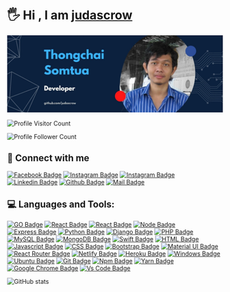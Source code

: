 # 🖐 Hi , I am [judascrow](https://github.com/judascrow)

![Github Cover](githubcover.jpg)

![Profile Visitor Count](https://visitor-badge.laobi.icu/badge?page_id=judascrow.judascrow)

![Profile Follower Count](https://img.shields.io/github/followers/judascrow.svg?style=for-the-badge&logo=github&label=Follower&maxAge=2592000)


## 🚀 Connect with me

[![Facebook Badge](https://img.shields.io/badge/Facebook-1877F2?style=for-the-badge&logo=facebook&logoColor=white)](https://facebook.com)
[![Instagram Badge](https://img.shields.io/badge/Instagram-E4405F?style=for-the-badge&logo=instagram&logoColor=white)](https://instagram.com)
[![Instagram Badge](https://img.shields.io/badge/Twitter-1DA1F2?style=for-the-badge&logo=twitter&logoColor=white)](https://instagram.com)
[![Linkedin Badge](https://img.shields.io/badge/LinkedIn-0077B5?style=for-the-badge&logo=linkedin&logoColor=white)](https://linkedin.com)
[![Github Badge](https://img.shields.io/badge/GitHub-100000?style=for-the-badge&logo=github&logoColor=white)](https://github.com/judascrow)
[![Mail Badge](https://img.shields.io/badge/Gmail-D14836?style=for-the-badge&logo=gmail&logoColor=white)](mailto:judascrow.dev@gmail.com)


## 💻 Languages and Tools:
[![GO Badge](https://img.shields.io/badge/Go-00ADD8?style=for-the-badge&logo=go&logoColor=white)](https://github.com/judascrow)
[![React Badge](https://img.shields.io/badge/React-20232A?style=for-the-badge&logo=react&logoColor=61DAFB)](https://github.com/judascrow)
[![React Badge](https://img.shields.io/badge/Redux-593D88?style=for-the-badge&logo=redux&logoColor=white)](https://github.com/judascrow)
[![Node Badge](https://img.shields.io/badge/Node.js-43853D?style=for-the-badge&logo=node.js&logoColor=white)](https://github.com/judascrow)
[![Express Badge](https://img.shields.io/badge/Express.js-404D59?style=for-the-badge)](https://github.com/judascrow)
[![Python Badge](https://img.shields.io/badge/Python-14354C?style=for-the-badge&logo=python&logoColor=white)](https://github.com/judascrow)
[![Django Badge](https://img.shields.io/badge/Django-092E20?style=for-the-badge&logo=django&logoColor=white)](https://github.com/judascrow)
[![PHP Badge](https://img.shields.io/badge/PHP-777BB4?style=for-the-badge&logo=php&logoColor=white)](https://github.com/judascrow)
[![MySQL Badge](https://img.shields.io/badge/MySQL-00000F?style=for-the-badge&logo=mysql&logoColor=white)](https://github.com/judascrow)
[![MongoDB Badge](https://img.shields.io/badge/MongoDB-4EA94B?style=for-the-badge&logo=mongodb&logoColor=white)](https://github.com/judascrow)
[![Swift Badge](https://img.shields.io/badge/Swift-FA7343?style=for-the-badge&logo=swift&logoColor=white)](https://github.com/judascrow)
[![HTML Badge](https://img.shields.io/badge/HTML5-E34F26?style=for-the-badge&logo=html5&logoColor=white)](https://github.com/judascrow)
[![Javascript Badge](https://img.shields.io/badge/JavaScript-F7DF1E?style=for-the-badge&logo=javascript&logoColor=black)](https://github.com/judascrow)
[![CSS Badge](https://img.shields.io/badge/CSS3-1572B6?style=for-the-badge&logo=css3&logoColor=white)](https://github.com/judascrow)
[![Bootstrap Badge](https://img.shields.io/badge/Bootstrap-563D7C?style=for-the-badge&logo=bootstrap&logoColor=white)](https://github.com/judascrow)
[![Material UI Badge](https://img.shields.io/badge/Material--UI-0081CB?style=for-the-badge&logo=material-ui&logoColor=white)](https://github.com/judascrow)
[![React Router Badge](https://img.shields.io/badge/React_Router-CA4245?style=for-the-badge&logo=react-router&logoColor=white)](https://github.com/judascrow)
[![Netlify Badge](https://img.shields.io/badge/Netlify-00C7B7?style=for-the-badge&logo=netlify&logoColor=white)](https://github.com/judascrow)
[![Heroku Badge](https://img.shields.io/badge/Heroku-430098?style=for-the-badge&logo=heroku&logoColor=white)](https://github.com/judascrow)
[![Windows Badge](https://img.shields.io/badge/Windows-0078D6?style=for-the-badge&logo=windows&logoColor=white)](https://github.com/judascrow)
[![Ubuntu Badge](https://img.shields.io/badge/Ubuntu-E95420?style=for-the-badge&logo=ubuntu&logoColor=white)](https://github.com/judascrow)
[![Git Badge](https://img.shields.io/badge/git-f34f29?style=for-the-badge&logo=git&logoColor=white)](https://github.com/judascrow)
[![Npm Badge](https://img.shields.io/badge/npm-d7141a?style=for-the-badge&logo=npm&logoColor=white)](https://github.com/judascrow)
[![Yarn Badge](https://img.shields.io/badge/yarn-0078D6?style=for-the-badge&logo=yarn&logoColor=white)](https://github.com/judascrow)
[![Google Chrome Badge](https://img.shields.io/badge/google_chrome-556532?style=for-the-badge&logo=googlechrome&logoColor=white)](https://github.com/judascrow)
[![Vs Code Badge](https://img.shields.io/badge/Visual_Studio_Code-0078D6?style=for-the-badge&logo=visualstudiocode&logoColor=white)](https://github.com/judascrow)

![GitHub stats](https://github-readme-stats.vercel.app/api?username=judascrow&show_icons=true&theme=dark)




<!--
**judascrow/judascrow** is a ✨ _special_ ✨ repository because its `README.md` (this file) appears on your GitHub profile.

Here are some ideas to get you started:

- 🔭 I’m currently working on ...
- 🌱 I’m currently learning ...
- 👯 I’m looking to collaborate on ...
- 🤔 I’m looking for help with ...
- 💬 Ask me about ...
- 📫 How to reach me: ...
- 😄 Pronouns: ...
- ⚡ Fun fact: ...
-->
